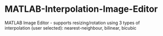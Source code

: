 # MATLAB-Interpolation-Image-Editor
MATLAB Image Editor - supports resizing/rotation using 3 types of interpolation (user selected): nearest-neighbour, bilinear, bicubic
